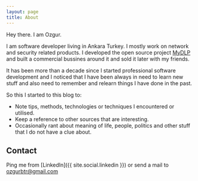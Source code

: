 ```yaml
---
layout: page
title: About
---
```

Hey there. I am Ozgur. 

I am software developer living in Ankara Turkey. I mostly work on network and
security related products. I developed the open source project 
[MyDLP](https://en.wikipedia.org/wiki/MyDLP) and built a commercial bussines
around it and sold it later with my friends.  

It has been more than a decade since I started professional software 
development and I noticed that I have been always in need to learn new stuff
and also need to remember and relearn things I have done in the past. 

So this I started to this blog to:  

- Note tips, methods, technologies or techniques I encountered or utilised.
- Keep a reference to other sources that are interesting. 
- Occasionally rant about meaning of life, people, politics and other stuff that I do not have a clue about.

## Contact
Ping me from [LinkedIn]({{ site.social.linkedin }}) or send a mail to ozgurbtr@gmail.com
